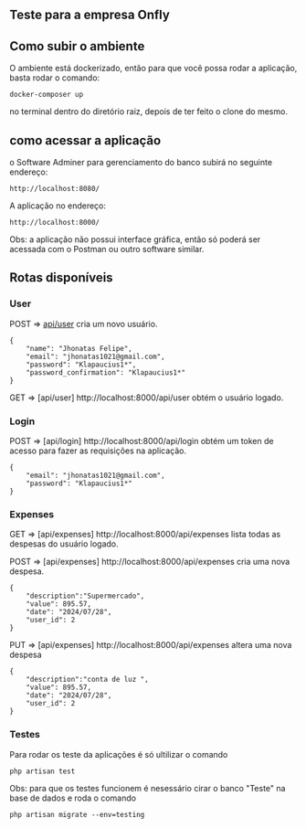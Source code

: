 ## Teste para a empresa Onfly

## Como subir o ambiente

O ambiente está dockerizado, então para que você possa rodar a aplicação, basta rodar o comando: 

`docker-composer up` 

no terminal dentro do diretório raiz, depois de ter feito o clone do mesmo.

## como acessar a aplicação

o Software Adminer  para gerenciamento do banco subirá no seguinte endereço:

`http://localhost:8080/`

A aplicação no endereço:

`http://localhost:8000/`

Obs: a aplicação não possui interface gráfica, então só poderá ser acessada com o Postman ou outro software similar. 


## Rotas disponíveis 

### User
POST => [api/user](http://localhost:8000/api/user) cria um novo usuário.

```
{
    "name": "Jhonatas Felipe",
    "email": "jhonatas1021@gmail.com",
    "password": "Klapaucius1*",
    "password_confirmation": "Klapaucius1*"
}

```


GET => [api/user] http://localhost:8000/api/user  obtém o usuário logado.

### Login

POST => [api/login] http://localhost:8000/api/login obtém um token de acesso para fazer as requisições na aplicação.

```
{
    "email": "jhonatas1021@gmail.com",
    "password": "Klapaucius1*"
}

```


### Expenses

GET => [api/expenses] http://localhost:8000/api/expenses lista todas as despesas do usuário logado.


POST => [api/expenses] http://localhost:8000/api/expenses cria uma nova despesa.

```
{
    "description":"Supermercado",
    "value": 895.57,
    "date": "2024/07/28",
    "user_id": 2 
}

```


PUT => [api/expenses] http://localhost:8000/api/expenses altera uma nova despesa 

```
{
    "description":"conta de luz ",
    "value": 895.57,
    "date": "2024/07/28",
    "user_id": 2
}
```


### Testes

Para rodar os teste da aplicações é só ultilizar o comando 

`php artisan test`

Obs: para que os testes funcionem é nesessário cirar o banco "Teste" na base de dados e roda o comando 

`php artisan migrate --env=testing`


